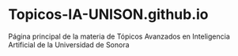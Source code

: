 # Topicos-IA-UNISON.github.io
Página principal de la materia de Tópicos Avanzados en Inteligencia Artificial de la Universidad de Sonora
